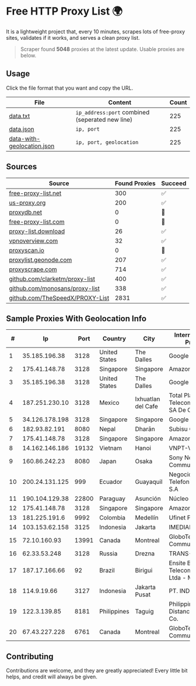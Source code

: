 
# Free HTTP Proxy List 🌍

It is a lightweight project that, every 10 minutes, scrapes lots of free-proxy sites, validates if it works, and serves a clean proxy list.


> Scraper found **5048** proxies at the latest update. Usable proxies are below.

## Usage

Click the file format that you want and copy the URL.


|File|Content|Count|
|----|-------|-----|
|[data.txt](https://raw.githubusercontent.com/themiralay/Proxy-List-World/master/data.txt)|`ip_address:port` combined (seperated new line)|225|
|[data.json](https://raw.githubusercontent.com/themiralay/Proxy-List-World/master/data.json)|`ip, port`|225|
|[data-with-geolocation.json](https://raw.githubusercontent.com/themiralay/Proxy-List-World/master/data-with-geolocation.json)|`ip, port, geolocation`|225|

## Sources

|Source|Found Proxies|Succeed|
|------|-------------|-------|
|[free-proxy-list.net](https://free-proxy-list.net)|300|✅|
|[us-proxy.org](https://www.us-proxy.org)|200|✅|
|[proxydb.net](http://proxydb.net)|0|🚫|
|[free-proxy-list.com](https://free-proxy-list.com/?page=&port=&type%5B%5D=http&type%5B%5D=https&up_time=0&search=Search)|0|🚫|
|[proxy-list.download](https://www.proxy-list.download/HTTP)|26|✅|
|[vpnoverview.com](https://vpnoverview.com/privacy/anonymous-browsing/free-proxy-servers)|32|✅|
|[proxyscan.io](https://www.proxyscan.io)|0|🚫|
|[proxylist.geonode.com](https://proxylist.geonode.com/api/proxy-list?limit=300&page=1&sort_by=lastChecked&sort_type=desc&protocols=http,https)|207|✅|
|[proxyscrape.com](https://api.proxyscrape.com/v2/?request=displayproxies&protocol=http&timeout=10000&country=all&ssl=all&anonymity=all)|714|✅|
|[github.com/clarketm/proxy-list](https://raw.githubusercontent.com/clarketm/proxy-list/master/proxy-list-raw.txt)|400|✅|
|[github.com/monosans/proxy-list](https://raw.githubusercontent.com/monosans/proxy-list/main/proxies/http.txt)|338|✅|
|[github.com/TheSpeedX/PROXY-List](https://raw.githubusercontent.com/TheSpeedX/PROXY-List/master/http.txt)|2831|✅|


## Sample Proxies With Geolocation Info

|#|Ip|Port|Country|City|Internet Service Provider|
|-|--|----|-------|----|-------------------------|
|1|35.185.196.38|3128|United States|The Dalles|Google LLC|
|2|175.41.148.78|3128|Singapore|Singapore|Amazon.com, Inc.|
|3|35.185.196.38|3128|United States|The Dalles|Google LLC|
|4|187.251.230.10|3128|Mexico|Ixhuatlan del Cafe|Total Play Telecomunicaciones SA De CV|
|5|34.126.178.198|3128|Singapore|Singapore|Google LLC|
|6|182.93.82.191|8080|Nepal|Dharān|Subisu Cablenet|
|7|175.41.148.78|3128|Singapore|Singapore|Amazon.com, Inc.|
|8|14.162.146.186|19132|Vietnam|Hanoi|VNPT-VNNIC|
|9|160.86.242.23|8080|Japan|Osaka|Sony Network Communications Inc|
|10|200.24.131.125|999|Ecuador|Guayaquil|Negocios Y Telefonia Nedetel S.A|
|11|190.104.129.38|22800|Paraguay|Asunción|Núcleo S.A.|
|12|175.41.148.78|3128|Singapore|Singapore|Amazon.com, Inc.|
|13|181.225.191.6|9992|Colombia|Medellín|Ufinet Panama S.A.|
|14|103.153.62.158|3125|Indonesia|Jakarta|IMEDIANET|
|15|72.10.160.93|13991|Canada|Montreal|GloboTech Communications|
|16|62.33.53.248|3128|Russia|Drezna|TRANS-TELECOM|
|17|187.17.166.66|92|Brazil|Birigui|Ensite Brasil Telecomunicações Ltda - ME|
|18|114.9.19.66|3127|Indonesia|Jakarta Pusat|PT. INDOSAT Tbk|
|19|122.3.139.85|8181|Philippines|Taguig|Philippine Long Distance Telephone Co.|
|20|67.43.227.228|6761|Canada|Montreal|GloboTech Communications|



## Contributing

Contributions are welcome, and they are greatly appreciated! Every
little bit helps, and credit will always be given.

